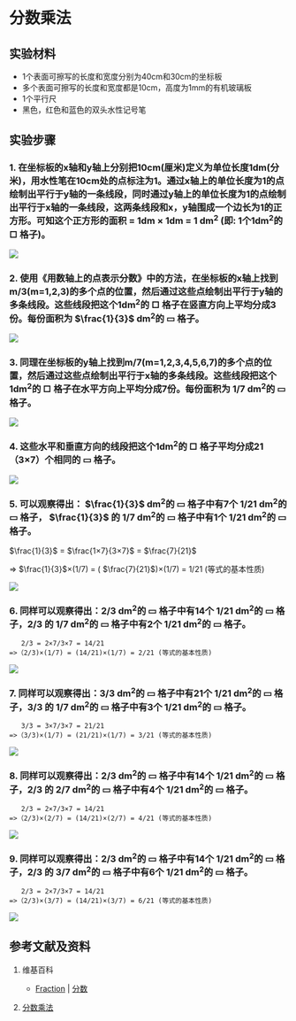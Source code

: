 # 分数乘法

## 实验材料

- 1个表面可擦写的长度和宽度分别为40cm和30cm的坐标板
- 多个表面可擦写的长度和宽度都是10cm，高度为1mm的有机玻璃板
- 1个平行尺
- 黑色，红色和蓝色的双头水性记号笔

## 实验步骤

### 1. 在坐标板的x轴和y轴上分别把10cm(厘米)定义为单位长度1dm(分米)，用水性笔在10cm处的点标注为1。通过x轴上的单位长度为1的点绘制出平行于y轴的一条线段，同时通过y轴上的单位长度为1的点绘制出平行于x轴的一条线段，这两条线段和x，y轴围成一个边长为1的正方形。可知这个正方形的面积 = 1dm × 1dm = 1 dm<sup>2</sup> (即: 1个1dm<sup>2</sup>的 □ 格子)。
![](/images/数系/可比数和不可比数/分数乘法/1a1.jpg)

### 2. 使用《用数轴上的点表示分数》中的方法，在坐标板的x轴上找到m/3(m=1,2,3)的多个点的位置，然后通过这些点绘制出平行于y轴的多条线段。这些线段把这个1dm<sup>2</sup>的 □ 格子在竖直方向上平均分成3份。每份面积为  $\frac{1}{3}$ dm<sup>2</sup>的 ▭ 格子。
![](/images/数系/可比数和不可比数/分数乘法/2a1.jpg)

### 3. 同理在坐标板的y轴上找到m/7(m=1,2,3,4,5,6,7)的多个点的位置，然后通过这些点绘制出平行于x轴的多条线段。这些线段把这个1dm<sup>2</sup>的 □ 格子在水平方向上平均分成7份。每份面积为 1/7 dm<sup>2</sup>的 ▭ 格子。
![](/images/数系/可比数和不可比数/分数乘法/3a1.jpg)

### 4. 这些水平和垂直方向的线段把这个1dm<sup>2</sup>的 □ 格子平均分成21（3×7）个相同的 ▭ 格子。
![](/images/数系/可比数和不可比数/分数乘法/4a1.jpg)

### 5. 可以观察得出： $\frac{1}{3}$ dm<sup>2</sup>的 ▭ 格子中有7个 1/21 dm<sup>2</sup>的 ▭ 格子， $\frac{1}{3}$ 的 1/7 dm<sup>2</sup>的 ▭ 格子中有1个 1/21 dm<sup>2</sup>的 ▭ 格子。

  $\frac{1}{3}$ =  $\frac{1×7}{3×7}$ =  $\frac{7}{21}$

=> $\frac{1}{3}$×(1/7) = ( $\frac{7}{21}$)×(1/7) = 1/21 (等式的基本性质)

![](/images/数系/可比数和不可比数/分数乘法/5a1.jpg)

### 6. 同样可以观察得出：2/3 dm<sup>2</sup>的 ▭ 格子中有14个 1/21 dm<sup>2</sup>的 ▭ 格子，2/3 的 1/7 dm<sup>2</sup>的 ▭ 格子中有2个 1/21 dm<sup>2</sup>的 ▭ 格子。
	   2/3 = 2×7/3×7 = 14/21
	=>（2/3)×(1/7) = (14/21)×(1/7) = 2/21 (等式的基本性质)
![](/images/数系/可比数和不可比数/分数乘法/6a1.jpg)

### 7. 同样可以观察得出：3/3 dm<sup>2</sup>的 ▭ 格子中有21个 1/21 dm<sup>2</sup>的 ▭ 格子，3/3 的 1/7 dm<sup>2</sup>的 ▭ 格子中有3个 1/21 dm<sup>2</sup>的 ▭ 格子。
	   3/3 = 3×7/3×7 = 21/21
	=>（3/3)×(1/7) = (21/21)×(1/7) = 3/21 (等式的基本性质)
![](/images/数系/可比数和不可比数/分数乘法/7a1.jpg)

### 8. 同样可以观察得出：2/3 dm<sup>2</sup>的 ▭ 格子中有14个 1/21 dm<sup>2</sup>的 ▭ 格子，2/3 的 2/7 dm<sup>2</sup>的 ▭ 格子中有4个 1/21 dm<sup>2</sup>的 ▭ 格子。
	   2/3 = 2×7/3×7 = 14/21
	=>（2/3)×(2/7) = (14/21)×(2/7) = 4/21 (等式的基本性质)
![](/images/数系/可比数和不可比数/分数乘法/8a1.jpg)

### 9. 同样可以观察得出：2/3 dm<sup>2</sup>的 ▭ 格子中有14个 1/21 dm<sup>2</sup>的 ▭ 格子，2/3 的 3/7 dm<sup>2</sup>的 ▭ 格子中有6个 1/21 dm<sup>2</sup>的 ▭ 格子。
	   2/3 = 2×7/3×7 = 14/21
	=>（2/3)×(3/7) = (14/21)×(3/7) = 6/21 (等式的基本性质)
![](/images/数系/可比数和不可比数/分数乘法/9a1.jpg)

## 参考文献及资料

1. 维基百科
	- [Fraction](https://en.wikipedia.org/wiki/Fraction) | [分数](https://zh.wikipedia.org/wiki/%E5%88%86%E6%95%B8) 

2. [分数乘法](https://baike.baidu.com/item/%E5%88%86%E6%95%B0%E4%B9%98%E6%B3%95) 

